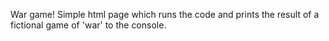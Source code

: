 War game! Simple html page which runs the code and prints the result of a fictional game of 'war' to the console.
